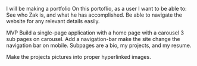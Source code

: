 I will be making a portfolio
On this portoflio, as a user I want to be able to:
See who Zak is, and what he has accomplished.
Be able to navigate the website for any relevant details easily.

MVP
Build a single-page application with a home page with a carousel
3 sub pages on carousel.
Add a navigation-bar
make the site change the navigation bar on mobile.
Subpages are a bio, my projects, and my resume.

Make the projects pictures into proper hyperlinked images.